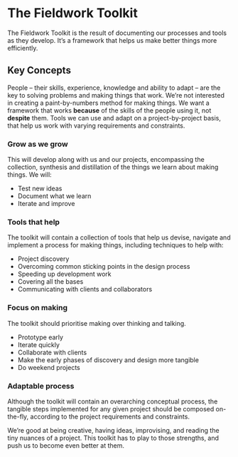 The Fieldwork Toolkit
=====================

The Fieldwork Toolkit is the result of documenting our processes and tools as they develop. It’s a framework that helps us make better things more efficiently.

## Key Concepts 

People – their skills, experience, knowledge and ability to adapt – are the key to solving problems and making things that work. We’re not interested in creating a paint-by-numbers method for making things. We want a framework that works **because** of the skills of the people using it, not **despite** them. Tools we can use and adapt on a project-by-project basis, that help us work with varying requirements and constraints.

### Grow as we grow

This will develop along with us and our projects, encompassing the collection, synthesis and distillation of the things we learn about making things. We will:

- Test new ideas
- Document what we learn
- Iterate and improve

### Tools that help

The toolkit will contain a collection of tools that help us devise, navigate and implement a process for making things, including techniques to help with:

- Project discovery
- Overcoming common sticking points in the design process
- Speeding up development work
- Covering all the bases
- Communicating with clients and collaborators

### Focus on making

The toolkit should prioritise making over thinking and talking. 

- Prototype early
- Iterate quickly
- Collaborate with clients
- Make the early phases of discovery and design more tangible
- Do weekend projects

### Adaptable process

Although the toolkit will contain an overarching conceptual process, the tangible steps implemented for any given project should be composed on-the-fly, according to the project requirements and constraints. 

We’re good at being creative, having ideas, improvising, and reading the tiny nuances of a project. This toolkit has to play to those strengths, and push us to become even better at them.

